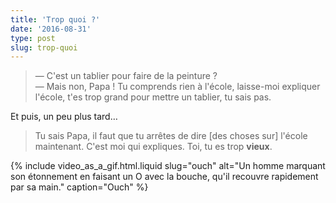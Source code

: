 ```yaml
---
title: 'Trop quoi ?'
date: '2016-08-31'
type: post
slug: trop-quoi
---
```


> — C'est un tablier pour faire de la peinture ?  
> — Mais non, Papa ! Tu comprends rien à l'école, laisse-moi expliquer l'école, t'es trop grand pour mettre un tablier, tu sais pas.

Et puis, un peu plus tard…

<!-- more -->

> Tu sais Papa, il faut que tu arrêtes de dire [des choses sur] l'école maintenant. C'est moi qui expliques. Toi, tu es trop **vieux**.

{% include video_as_a_gif.html.liquid
slug="ouch"
alt="Un homme marquant son étonnement en faisant un O avec la bouche, qu'il recouvre rapidement par sa main."
caption="Ouch"
%}
